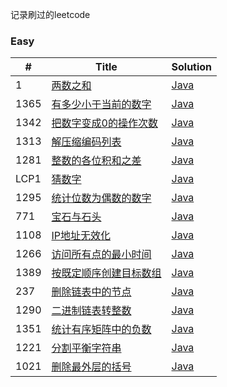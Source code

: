 记录刷过的leetcode

### Easy

| # | Title | Solution |
|---| ----- | -------- |
| 1|[两数之和](https://leetcode-cn.com/problems/two-sum/)|[Java](/src/life/codecook/leetcode/easy/TwoSum.java)|
| 1365|[有多少小于当前的数字](https://leetcode-cn.com/problems/how-many-numbers-are-smaller-than-the-current-number/)|[Java](/src/life/codecook/leetcode/easy/SmallerNumbersThanCurrent.java)|
| 1342|[把数字变成0的操作次数](https://leetcode-cn.com/problems/number-of-steps-to-reduce-a-number-to-zero/)|[Java](/src/life/codecook/leetcode/easy/NumberOfSteps.java)|
| 1313|[解压缩编码列表](https://leetcode-cn.com/problems/decompress-run-length-encoded-list/)|[Java](/src/life/codecook/leetcode/easy/DecompressRLElist.java)|
| 1281|[整数的各位积和之差](https://leetcode-cn.com/problems/subtract-the-product-and-sum-of-digits-of-an-integer/)|[Java](/src/life/codecook/leetcode/easy/SubtractProductAndSum.java)|
| LCP1|[猜数字](https://leetcode-cn.com/problems/guess-numbers/)|[Java](/src/life/codecook/leetcode/easy/Game.java)|
| 1295|[统计位数为偶数的数字](https://leetcode-cn.com/problems/find-numbers-with-even-number-of-digits/)|[Java](/src/life/codecook/leetcode/easy/FindNumbers.java)|
| 771|[宝石与石头](https://leetcode-cn.com/problems/jewels-and-stones/)|[Java](/src/life/codecook/leetcode/easy/NumJewelsInStones.java)|
| 1108|[IP地址无效化](https://leetcode-cn.com/problems/defanging-an-ip-address/)|[Java](/src/life/codecook/leetcode/easy/DefangIPaddr.java)|
| 1266|[访问所有点的最小时间](https://leetcode-cn.com/problems/minimum-time-visiting-all-points/)|[Java](/src/life/codecook/leetcode/easy/MinTimeToVisitAllPoints.java)|
| 1389|[按既定顺序创建目标数组](https://leetcode-cn.com/problems/create-target-array-in-the-given-order/)|[Java](/src/life/codecook/leetcode/easy/CreateTargetArray.java)|
| 237|[删除链表中的节点](https://leetcode-cn.com/problems/delete-node-in-a-linked-list/)|[Java](/src/life/codecook/leetcode/easy/DeleteNode.java)|
| 1290|[二进制链表转整数](https://leetcode-cn.com/problems/convert-binary-number-in-a-linked-list-to-integer/)|[Java](/src/life/codecook/leetcode/easy/GetDecimalValue.java)|
| 1351|[统计有序矩阵中的负数](https://leetcode-cn.com/problems/count-negative-numbers-in-a-sorted-matrix/)|[Java](/src/life/codecook/leetcode/easy/CountNegatives.java)|
| 1221|[分割平衡字符串](https://leetcode-cn.com/problems/split-a-string-in-balanced-strings/)|[Java](/src/life/codecook/leetcode/easy/BalancedStringSplit.java)
| 1021|[删除最外层的括号](https://leetcode-cn.com/problems/remove-outermost-parentheses/)|[Java](/src/life/codecook/leetcode/easy/RemoveOuterParentheses.java)